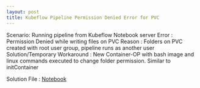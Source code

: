 ```yaml
---
layout: post
title: Kubeflow Pipeline Permission Denied Error for PVC
--- 
```


Scenario: 
Running pipeline from Kubeflow Notebook server
Error : Permission Denied while writing files on PVC
Reason : Folders on PVC created with root user group, pipeline runs as another user 
Solution/Temporary Workaround : New Container-OP with bash image and linux commands executed to change folder permission. Similar to initContainer
>
Solution File : <a href='https://github.com/kinjaldand/kinjaldand.github.io/blob/master/codefiles/KF_Fashion_MNIST%20(1).ipynb'>Notebook</a>

